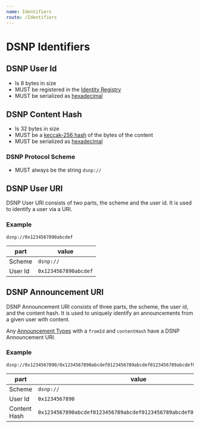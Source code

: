 ```yaml
---
name: Identifiers
route: /Identifiers
---
```


# DSNP Identifiers

## DSNP User Id

- Is 8 bytes in size
- MUST be registered in the [Identity Registry](/Identity/Registry)
- MUST be serialized as [hexadecimal](/Announcements/Overview#hexadecimal)

## DSNP Content Hash

- Is 32 bytes in size
- MUST be a [keccak-256 hash](https://keccak.team/files/Keccak-submission-3.pdf) of the bytes of the content
- MUST be serialized as [hexadecimal](/Announcements/Overview#hexadecimal)

### DSNP Protocol Scheme

- MUST always be the string `dsnp://`

## DSNP User URI

DSNP User URI consists of two parts, the scheme and the user id.
It is used to identify a user via a URI.

### Example
```
dsnp://0x1234567890abcdef
```

| part | value |
| ---- | ----- |
| Scheme | `dsnp://` |
| User Id | `0x1234567890abcdef` |

## DSNP Announcement URI

DSNP Announcement URI consists of three parts, the scheme, the user id, and the content hash.
It is used to uniquely identify an announcements from a given user with content.

Any [Announcement Types](/Announcements/Overview#announcement-types) with a `fromId` and `contentHash` have a DSNP Announcement URI.

### Example
```
dsnp://0x1234567890/0x1234567890abcdef0123456789abcdef0123456789abcdef0123456789abcdef
```

| part | value |
| ---- | ----- |
| Scheme | `dsnp://` |
| User Id | `0x1234567890` |
| Content Hash | `0x1234567890abcdef0123456789abcdef0123456789abcdef0123456789abcdef` |

